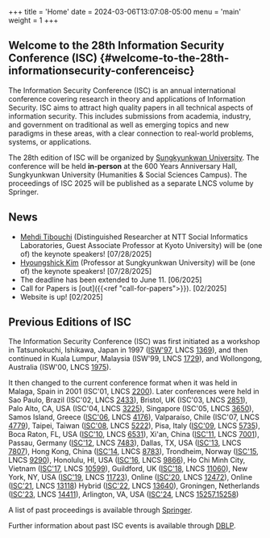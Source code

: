 +++
title = 'Home'
date = 2024-03-06T13:07:08-05:00
menu = 'main'
weight = 1
+++

## Welcome to the 28th Information Security Conference (ISC) {#welcome-to-the-28th-informationsecurity-conferenceisc}

The Information Security Conference (ISC) is an annual international
conference covering research in theory and applications of Information
Security. ISC aims to attract high quality papers in all technical
aspects of information security. This includes submissions from
academia, industry, and government on traditional as well as emerging
topics and new paradigms in these areas, with a clear connection to
real-world problems, systems, or applications.

The 28th edition of ISC will be organized by [Sungkyunkwan University](https://www.skku.edu/eng/).
The conference will
be held **in-person** at the 600 Years Anniversary Hall, Sungkyunkwan University (Humanities & Social Sciences Campus).
The proceedings of ISC 2025 will be published as
a separate LNCS volume by Springer.

## News

-   [Mehdi Tibouchi](https://www.normalesup.org/~tibouchi/) (Distinguished Researcher at NTT Social Informatics Laboratories, Guest Associate Professor at Kyoto University) will be (one of) the keynote speakers! \[07/28/2025\]
-   [Hyoungshick Kim](https://seclab.skku.edu/people/hyoungshick-kim/) (Professor at Sungkyunkwan University) will be (one of) the keynote speakers! \[07/28/2025\]
-   The deadline has been extended to June 11. \[06/2025\]
-   Call for Papers is [out]({{<ref "call-for-papers">}}). \[02/2025\]
-   Website is up! \[02/2025\]

## Previous Editions of ISC

The Information Security Conference (ISC) was first initiated as a
workshop in Tatsunokuchi, Ishikawa, Japan in 1997
([ISW'97](http://www.jaist.ac.jp/is/labs/okamoto-uematsu-lab/ISW97/pprogram.html),
LNCS [1369](https://link.springer.com/book/10.1007/BFb0030404)), and
then continued in Kuala Lumpur, Malaysia (ISW'99, LNCS
[1729](https://link.springer.com/book/10.1007/3-540-47790-X)), and
Wollongong, Australia (ISW'00, LNCS
[1975](https://link.springer.com/book/10.1007/3-540-44456-4)).

It then changed to the current conference format when it was held in
Malaga, Spain in 2001 (ISC'01, LNCS
[2200](https://link.springer.com/book/10.1007/3-540-45439-X)). Later
conferences were held in Sao Paulo, Brazil (ISC'02, LNCS
[2433](https://link.springer.com/book/10.1007/3-540-45811-5)), Bristol,
UK (ISC'03, LNCS [2851](https://link.springer.com/book/10.1007/b13828)),
Palo Alto, CA, USA (ISC'04, LNCS
[3225](https://link.springer.com/book/10.1007/b100936)), Singapore
(ISC'05, LNCS [3650](https://link.springer.com/book/10.1007/11556992)),
Samos Island, Greece
([ISC'06](http://www.icsd.aegean.gr/ISC06/s_index.htm), LNCS
[4176](https://link.springer.com/book/10.1007/11836810)), Valparaíso,
Chile (ISC'07, LNCS
[4779](https://link.springer.com/book/10.1007/978-3-540-75496-1)),
Taipei, Taiwan ([ISC'08](http://isc08.twisc.org/), LNCS
[5222](https://link.springer.com/book/10.1007/978-3-540-85886-7)), Pisa,
Italy ([ISC'09](http://isc09.dti.unimi.it/), LNCS
[5735](https://link.springer.com/book/10.1007/978-3-642-04474-8)), Boca
Raton, FL, USA ([ISC'10](http://math.fau.edu/~isc2010), LNCS
[6531](https://link.springer.com/book/10.1007/978-3-642-18178-8)),
Xi'an, China ([ISC'11](http://ste.xidian.edu.cn/isc2011), LNCS
[7001](https://link.springer.com/book/10.1007/978-3-642-24861-0)),
Passau, Germany ([ISC'12](http://web.sec.uni-passau.de/isc2012), LNCS
[7483](https://link.springer.com/book/10.1007/978-3-642-33383-5)),
Dallas, TX, USA ([ISC'13](http://isc.utdallas.edu/), LNCS
[7807](http://www.springerlink.com/openurl.asp?genre=issue&issn=0302-9743&volume=7807)),
Hong Kong, China ([ISC'14](http://isc14.ie.cuhk.edu.hk/), LNCS
[8783](https://link.springer.com/book/10.1007/978-3-319-13257-0)),
Trondheim, Norway ([ISC'15](http://isc2015.item.ntnu.no/index.php), LNCS
[9290](https://link.springer.com/book/10.1007/978-3-319-23318-5)),
Honolulu, HI, USA ([ISC'16](https://manoa.hawaii.edu/isc2016/cfp.html),
LNCS [9866](https://link.springer.com/book/10.1007/978-3-319-45871-7)),
Ho Chi Minh City, Vietnam
([ISC'17](https://isc2017.vgu.edu.vn/index.html), LNCS
[10599](https://link.springer.com/book/10.1007/978-3-319-69659-1)),
Guildford, UK ([ISC'18](http://isc2018.sccs.surrey.ac.uk/), LNCS
[11060](https://link.springer.com/book/10.1007/978-3-319-99136-8)), New
York, NY, USA ([ISC'19](https://isc2019.cs.stonybrook.edu/), LNCS
[11723](https://link.springer.com/book/10.1007/978-3-030-30215-3)),
Online ([ISC'20](https://isc2020.petra.ac.id/), LNCS
[12472](https://link.springer.com/book/10.1007/978-3-030-62974-8)),
Online ([ISC'21](https://isc2021.petra.ac.id/), LNCS
[13118](https://link.springer.com/book/10.1007/978-3-030-91356-4))
Hybrid ([ISC'22](https://isc2022.petra.ac.id/), LNCS
[13640](https://link.springer.com/book/10.1007/978-3-031-22390-7)),
Groningen, Netherlands ([ISC'23](https://isc23.cs.rug.nl/docs/home/), LNCS
[14411](https://link.springer.com/book/10.1007/978-3-031-49187-0)),
Arlington, VA, USA ([ISC'24](https://isc24.cs.gmu.edu/), LNCS
[15257](https://link.springer.com/book/10.1007/978-3-031-75757-0),[15258](https://link.springer.com/book/10.1007/978-3-031-75764-8))

A list of past proceedings is available through
[Springer](https://link.springer.com/conference/isw).

Further information about past ISC events is available through
[DBLP](https://dblp.uni-trier.de/db/conf/isw/index.html).
